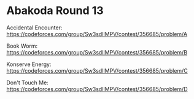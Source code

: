 # Abakoda Round 13

Accidental Encounter: https://codeforces.com/group/Sw3sdIlMPV/contest/356685/problem/A

Book Worm: https://codeforces.com/group/Sw3sdIlMPV/contest/356685/problem/B

Konserve Energy: https://codeforces.com/group/Sw3sdIlMPV/contest/356685/problem/C

Don't Touch Me: https://codeforces.com/group/Sw3sdIlMPV/contest/356685/problem/D

